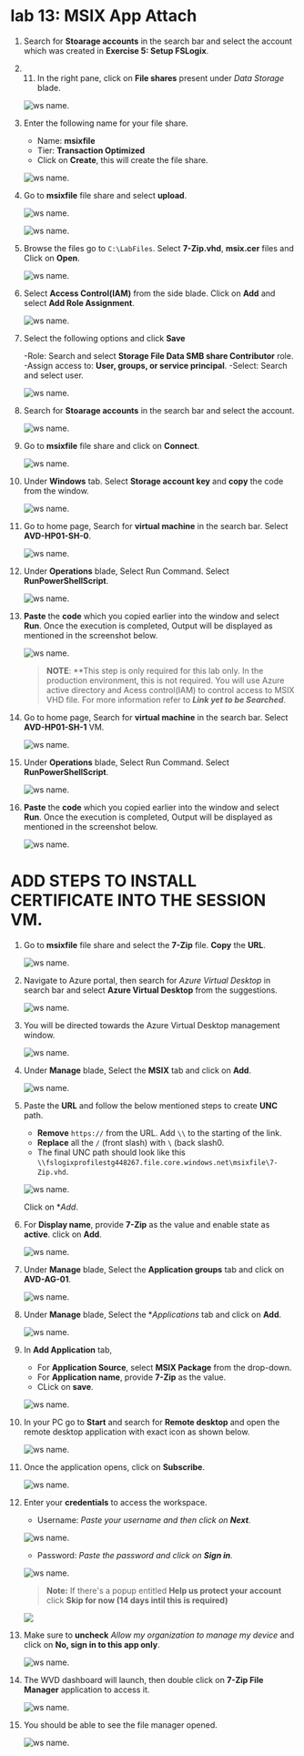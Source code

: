 # lab 13: MSIX App Attach
1. Search for **Stoarage accounts** in the search bar and select the **<inject key="Storage Account Name" />** account which was created in **Exercise 5: Setup FSLogix**.
1. 11. In the right pane, click on **File shares** present under *Data Storage* blade.

    ![ws name.](media/uiupdate10.png)
 
1. Enter the following name for your file share.
    
    - Name: **msixfile**   
    - Tier: **Transaction Optimized**
    - Click on **Create**, this will create the file share.
    
    ![ws name.](media/msix1.png)
    
1. Go to **msixfile** file share and select **upload**.

   ![ws name.](media/msix2.png)
   
   ![ws name.](media/msix3.png)
   
1. Browse the files go to ``C:\LabFiles``. Select **7-Zip.vhd**, **msix.cer** files and Click on **Open**.

   ![ws name.](media/msix4.png)
   
1. Select **Access Control(IAM)** from the side blade. Click on **Add** and select **Add Role Assignment**.

   ![ws name.](media/msix5.png)
   
1. Select the following options and click **Save**

   -Role: Search and select **Storage File Data SMB share Contributor** role.
   -Assign access to: **User, groups, or service principal**.
   -Select: Search and select **<inject key="AzureAdUserEmail" />** user.
   
   ![ws name.](media/msix6.png)
   
1. Search for **Stoarage accounts** in the search bar and select the **<inject key="Storage Account Name" />** account.

   ![ws name.](media/uiupdate10.png)
 
1. Go to **msixfile** file share and click on **Connect**.

   ![ws name.](media/msix7.png)
   
1. Under **Windows** tab. Select **Storage account key** and **copy** the code from the window.

   ![ws name.](media/msix8.png)
   
1. Go to home page, Search for **virtual machine** in the search bar. Select **AVD-HP01-SH-0**.

   ![ws name.](media/msix9.png)
   
1. Under **Operations** blade, Select Run Command. Select **RunPowerShellScript**.
    
   ![ws name.](media/msix10.png)
  
1. **Paste** the **code** which you copied earlier into the window and select **Run**. Once the execution is completed, Output will be displayed as mentioned in the screenshot below.

   ![ws name.](media/msix11.png)
   
   >**NOTE**: **This step is only required for this lab only. In the production environment, this is not required. You will use Azure active directory and Acess control(IAM) to control access to MSIX VHD file. For more information refer to ***Link yet to be Searched***.
   
1. Go to home page, Search for **virtual machine** in the search bar. Select **AVD-HP01-SH-1** VM.

   ![ws name.](media/msix12.png)
   
1. Under **Operations** blade, Select Run Command. Select **RunPowerShellScript**.
    
   ![ws name.](media/msix13.png)
  
1. **Paste** the **code** which you copied earlier into the window and select **Run**. Once the execution is completed, Output will be displayed as mentioned in the screenshot below.

   ![ws name.](media/msix11.png)
   
# ADD STEPS TO INSTALL CERTIFICATE INTO THE SESSION VM.

1. Go to **msixfile** file share and select the **7-Zip** file. **Copy** the **URL**.

   ![ws name.](media/msix15.png)

1. Navigate to Azure portal, then search for *Azure Virtual Desktop* in search bar and select **Azure Virtual Desktop** from the suggestions.

   ![ws name.](media/w1.png)

1. You will be directed towards the Azure Virtual Desktop management window.  

   ![ws name.](media/64.png)

1. Under **Manage** blade, Select the **MSIX** tab and click on **Add**.

   ![ws name.](media/msix17.png)
   
1. Paste the **URL** and follow the below mentioned steps to create **UNC** path.

   - **Remove** ``https://`` from the URL. Add ``\\`` to the starting of the link.
   - **Replace** all the ``/`` (front slash) with ``\`` (back slash0. 
   - The final UNC path should look like this ``\\fslogixprofilestg448267.file.core.windows.net\msixfile\7-Zip.vhd``.

   ![ws name.](media/msix16.png)

   Click on **Add*.
   
1. For **Display name**, provide **7-Zip** as the value and enable state as **active**. click on **Add**.

   ![ws name.](media/msix21.png)
   
1. Under **Manage** blade, Select the **Application groups** tab and click on **AVD-AG-01**.

   ![ws name.](media/msix19.png)

1. Under **Manage** blade, Select the **Applications* tab and click on **Add**.

   ![ws name.](media/msix20.png)
   
1. In **Add Application** tab, 

    - For **Application Source**, select **MSIX Package** from the drop-down. 
    - For **Application name**, provide **7-Zip** as the value.
    - CLick on **save**.

    ![ws name.](media/msix23.png)
    
1. In your PC go to **Start** and search for **Remote desktop** and open the remote desktop application with exact icon as shown below.

   ![ws name.](media/137.png)
   
1. Once the application opens, click on **Subscribe**.

   ![ws name.](media/a49.png)
  
1. Enter your **credentials** to access the workspace.

   - Username: *Paste your username* **<inject key="AzureAdUserEmail" />** *and then click on **Next**.*
   
   ![ws name.](media/95.png)

   - Password: *Paste the password* **<inject key="AzureAdUserPassword" />** *and click on **Sign in**.*

   ![ws name.](media/96.png)
   
   >**Note:** If there's a popup entitled **Help us protect your account** click **Skip for now (14 days intil this is required)**

   ![](media/skipfornow.png)

1. Make sure to **uncheck** *Allow my organization to manage my device* and click on **No, sign in to this app only**.

   ![ws name.](media/ex4t1s9.png)
      
1. The WVD dashboard will launch, then double click on **7-Zip File Manager** application to access it.

   ![ws name.](media/msix24.png)
   
1. You should be able to see the file manager opened. 

   ![ws name.](media/msix25.png)    
    
